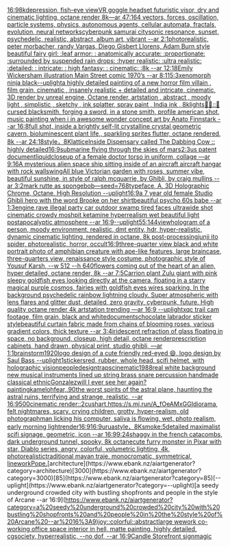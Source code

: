 [16:9](https://www.ebank.nz/aiartgenerator?category=16%3A9)[8k](https://www.ebank.nz/aiartgenerator?category=8k)[depression, fish-eye view](https://www.ebank.nz/aiartgenerator?category=depression%2C%20fish-eye%20view)[VR goggle headset futuristic visor, dry and cinematic lighting, octane render 8k](https://www.ebank.nz/aiartgenerator?category=VR%20goggle%20headset%20futuristic%20visor%2C%20dry%20and%20cinematic%20lighting%2C%20octane%20render%208k)[—ar 47:164 vectors, forces, oscillation, particle systems, physics, autonomous agents, cellular automata, fractals, evolution, neural networks](https://www.ebank.nz/aiartgenerator?category=%E2%80%94ar%2047%3A164%20vectors%2C%20forces%2C%20oscillation%2C%20particle%20systems%2C%20physics%2C%20autonomous%20agents%2C%20cellular%20automata%2C%20fractals%2C%20evolution%2C%20neural%20networks)[cyberpunk samurai city](https://www.ebank.nz/aiartgenerator?category=cyberpunk%20samurai%20city)[sonic resonance, sunset, psychedelic, realistic, abstract, album art, vibrant --ar 2:1](https://www.ebank.nz/aiartgenerator?category=sonic%20resonance%2C%20sunset%2C%20psychedelic%2C%20realistic%2C%20abstract%2C%20album%20art%2C%20vibrant%20--ar%202%3A1)[photorealistic, peter morbacher, randy Vargas, Diego Gisbert Llorens, Adam Burn style beautiful fairy girl: :leaf armor: : anatomically accurate: :proportionate: :surrounded by suspended rain drops: :hyper realistic: :ultra realistic: :detailed: : intricate: : high fantasy: : cinematic: :8k --ar 12:18](https://www.ebank.nz/aiartgenerator?category=photorealistic%2C%20peter%20morbacher%2C%20randy%20Vargas%2C%20Diego%20Gisbert%20Llorens%2C%20Adam%20Burn%20style%20beautiful%20fairy%20girl%3A%20%3Aleaf%20armor%3A%20%3A%20anatomically%20accurate%3A%20%3Aproportionate%3A%20%3Asurrounded%20by%20suspended%20rain%20drops%3A%20%3Ahyper%20realistic%3A%20%3Aultra%20realistic%3A%20%3Adetailed%3A%20%3A%20intricate%3A%20%3A%20high%20fantasy%3A%20%3A%20cinematic%3A%20%3A8k%20--ar%2012%3A18)[Emily Wickersham illustration Main Street comic 1970’s --ar 8:11](https://www.ebank.nz/aiartgenerator?category=Emily%20Wickersham%20illustration%20Main%20Street%20comic%201970%E2%80%99s%20--ar%208%3A11)[5:3](https://www.ebank.nz/aiartgenerator?category=5%3A3)[xenomorph ninja black](https://www.ebank.nz/aiartgenerator?category=xenomorph%20ninja%20black)[--uplight](https://www.ebank.nz/aiartgenerator?category=--uplight)[a highly detailed painting of a new horror film villain , film grain, cinematic , insanely realistic + detailed and intricate, cinematic, 3D render by unreal engine, Octane render, artstation , abstract , moody light , simplistic , sketchy , ink splatter, spray paint , India ink , 8k](https://www.ebank.nz/aiartgenerator?category=a%20highly%20detailed%20painting%20of%20a%20new%20horror%20film%20villain%20%2C%20film%20grain%2C%20cinematic%20%2C%20insanely%20realistic%20%2B%20detailed%20and%20intricate%2C%20cinematic%2C%203D%20render%20by%20unreal%20engine%2C%20Octane%20render%2C%20artstation%20%2C%20abstract%20%2C%20moody%20light%20%2C%20simplistic%20%2C%20sketchy%20%2C%20ink%20splatter%2C%20spray%20paint%20%2C%20India%20ink%20%2C%208k)[lights](https://www.ebank.nz/aiartgenerator?category=lights)[👑🐸::🤖](https://www.ebank.nz/aiartgenerator?category=%F0%9F%91%91%F0%9F%90%B8%3A%3A%F0%9F%A4%96)[cursed blacksmith, forging a sword, in a stone smith, profile american shot, music painting when i in awesome wonder concept art by Anato Finnstark --ar 16:8](https://www.ebank.nz/aiartgenerator?category=cursed%20blacksmith%2C%20forging%20a%20sword%2C%20in%20a%20stone%20smith%2C%20profile%20american%20shot%2C%20music%20painting%20when%20i%20in%20awesome%20wonder%20concept%20art%20by%20Anato%20Finnstark%20--ar%2016%3A8)[full shot, inside a brightly self-lit crystalline crystal geometric cavern, bioluminescent plant life,, sparkling sprites flutter, octane rendered, 8k --ar 24:18](https://www.ebank.nz/aiartgenerator?category=full%20shot%2C%20inside%20a%20brightly%20self-lit%20crystalline%20crystal%20geometric%20cavern%2C%20bioluminescent%20plant%20life%2C%2C%20sparkling%20sprites%20flutter%2C%20octane%20rendered%2C%208k%20--ar%2024%3A18)[style，8K](https://www.ebank.nz/aiartgenerator?category=style%EF%BC%8C8K)[lattice](https://www.ebank.nz/aiartgenerator?category=lattice)[Inside Dispensary called The Dabbing Cow :: highly detailed](https://www.ebank.nz/aiartgenerator?category=Inside%20Dispensary%20called%20The%20Dabbing%20Cow%20%3A%3A%20highly%20detailed)[16:9](https://www.ebank.nz/aiartgenerator?category=16%3A9)[submarine flying through the skies of mars](https://www.ebank.nz/aiartgenerator?category=submarine%20flying%20through%20the%20skies%20of%20mars)[2:3](https://www.ebank.nz/aiartgenerator?category=2%3A3)[us patent document](https://www.ebank.nz/aiartgenerator?category=us%20patent%20document)[liquid](https://www.ebank.nz/aiartgenerator?category=liquid)[closeup of a female doctor torso in uniform, collage —ar 9:16](https://www.ebank.nz/aiartgenerator?category=closeup%20of%20a%20female%20doctor%20torso%20in%20uniform%2C%20collage%20%E2%80%94ar%209%3A16)[A mysterious alien space ship sitting inside of an aircraft aircraft hangar with rock walls](https://www.ebank.nz/aiartgenerator?category=A%20mysterious%20alien%20space%20ship%20sitting%20inside%20of%20an%20aircraft%20aircraft%20hangar%20with%20rock%20walls)[wing](https://www.ebank.nz/aiartgenerator?category=wing)[All blue Victorian garden with roses, summer vibe, beautiful sunshine, in style of ralph mcquarrie, by Ghibli, by craig mullins --ar 3:2](https://www.ebank.nz/aiartgenerator?category=All%20blue%20Victorian%20garden%20with%20roses%2C%20summer%20vibe%2C%20beautiful%20sunshine%2C%20in%20style%20of%20ralph%20mcquarrie%2C%20by%20Ghibli%2C%20by%20craig%20mullins%20--ar%203%3A2)[mark rutte as spongebob](https://www.ebank.nz/aiartgenerator?category=mark%20rutte%20as%20spongebob)[—seed=768](https://www.ebank.nz/aiartgenerator?category=%E2%80%94seed%3D768)[typeface, A, 3D Holographic Chrome, Octane, High Resolution --uplight](https://www.ebank.nz/aiartgenerator?category=typeface%2C%20A%2C%203D%20Holographic%20Chrome%2C%20Octane%2C%20High%20Resolution%20--uplight)[16:9](https://www.ebank.nz/aiartgenerator?category=16%3A9)[a 7 year old female Studio Ghibli hero with the word Brooke on her shirt](https://www.ebank.nz/aiartgenerator?category=a%207%20year%20old%20female%20Studio%20Ghibli%20hero%20with%20the%20word%20Brooke%20on%20her%20shirt)[beautiful psycho 60s babe --ar 1:3](https://www.ebank.nz/aiartgenerator?category=beautiful%20psycho%2060s%20babe%20--ar%201%3A3)[engine,](https://www.ebank.nz/aiartgenerator?category=engine%2C)[rave illegal party car outdoor swamp tired faces ultrawide shot cinematic crowdy moshpit ketamine hyperrealism wet beautiful light postapocalyptic atmosphere  --ar 16:9](https://www.ebank.nz/aiartgenerator?category=rave%20illegal%20party%20car%20outdoor%20swamp%20tired%20faces%20ultrawide%20shot%20cinematic%20crowdy%20moshpit%20ketamine%20hyperrealism%20wet%20beautiful%20light%20postapocalyptic%20atmosphere%20%20--ar%2016%3A9)[--uplight](https://www.ebank.nz/aiartgenerator?category=--uplight)[55:144](https://www.ebank.nz/aiartgenerator?category=55%3A144)[view](https://www.ebank.nz/aiartgenerator?category=view)[hologram of a person, moody environment, realistic, dmt entity, hdr, hyper-realistic, dynamic cinematic lighting, rendered in octane, 8k post-processing](https://www.ebank.nz/aiartgenerator?category=hologram%20of%20a%20person%2C%20moody%20environment%2C%20realistic%2C%20dmt%20entity%2C%20hdr%2C%20hyper-realistic%2C%20dynamic%20cinematic%20lighting%2C%20rendered%20in%20octane%2C%208k%20post-processing)[junji ito spider, photorealistic, horror, occult](https://www.ebank.nz/aiartgenerator?category=junji%20ito%20spider%2C%20photorealistic%2C%20horror%2C%20occult)[16:9](https://www.ebank.nz/aiartgenerator?category=16%3A9)[three-quarter view black and white portrait photo of amphibian creature with ape-like features, large braincase, three-quarters view, renaissance style costume, photographic style of Yousuf Karsh, --w 512 --h 640](https://www.ebank.nz/aiartgenerator?category=three-quarter%20view%20black%20and%20white%20portrait%20photo%20of%20amphibian%20creature%20with%20ape-like%20features%2C%20large%20braincase%2C%20three-quarters%20view%2C%20renaissance%20style%20costume%2C%20photographic%20style%20of%20Yousuf%20Karsh%2C%20--w%20512%20--h%20640)[flowers coming out of the heart of an alien, hyper detailed, octane render, 8k --ar 7:5](https://www.ebank.nz/aiartgenerator?category=flowers%20coming%20out%20of%20the%20heart%20of%20an%20alien%2C%20hyper%20detailed%2C%20octane%20render%2C%208k%20--ar%207%3A5)[Carrion plant Zulu giant  with pink sleepy goldfish eyes looking directly at the camera, floating in a starry magical purple cosmos, fairies with goldfish eyes wires sparking. In the background psychedelic rainbow lightning cloudy. Super atmospheric with lens flares and glitter dust, detailed, zero gravity, cyberpunk, future. High quality octane render 4k artstation trending —ar 16:9 --uplight](https://www.ebank.nz/aiartgenerator?category=Carrion%20plant%20Zulu%20giant%20%20with%20pink%20sleepy%20goldfish%20eyes%20looking%20directly%20at%20the%20camera%2C%20floating%20in%20a%20starry%20magical%20purple%20cosmos%2C%20fairies%20with%20goldfish%20eyes%20wires%20sparking.%20In%20the%20background%20psychedelic%20rainbow%20lightning%20cloudy.%20Super%20atmospheric%20with%20lens%20flares%20and%20glitter%20dust%2C%20detailed%2C%20zero%20gravity%2C%20cyberpunk%2C%20future.%20High%20quality%20octane%20render%204k%20artstation%20trending%20%E2%80%94ar%2016%3A9%20--uplight)[xqc trail cam footage, film grain, black and white](https://www.ebank.nz/aiartgenerator?category=xqc%20trail%20cam%20footage%2C%20film%20grain%2C%20black%20and%20white)[documents](https://www.ebank.nz/aiartgenerator?category=documents)[chocolate labrador sticker style](https://www.ebank.nz/aiartgenerator?category=chocolate%20labrador%20sticker%20style)[beautiful curtain fabric made from chains of blooming roses, various gradient colors, thick texture --ar 3:4](https://www.ebank.nz/aiartgenerator?category=beautiful%20curtain%20fabric%20made%20from%20chains%20of%20blooming%20roses%2C%20various%20gradient%20colors%2C%20thick%20texture%20--ar%203%3A4)[iridescent refraction of glass floating in space, no background, closeup, high detail, octane render](https://www.ebank.nz/aiartgenerator?category=iridescent%20refraction%20of%20glass%20floating%20in%20space%2C%20no%20background%2C%20closeup%2C%20high%20detail%2C%20octane%20render)[prescription cabinets, hand drawn, physical print, studio ghibli, —ar 1:1](https://www.ebank.nz/aiartgenerator?category=prescription%20cabinets%2C%20hand%20drawn%2C%20physical%20print%2C%20studio%20ghibli%2C%20%E2%80%94ar%201%3A1)[brainstorm](https://www.ebank.nz/aiartgenerator?category=brainstorm)[1920](https://www.ebank.nz/aiartgenerator?category=1920)[logo design of a cute friendly red-eyed 😄, logo design by Saul Bass --uplight](https://www.ebank.nz/aiartgenerator?category=logo%20design%20of%20a%20cute%20friendly%20red-eyed%20%F0%9F%98%84%2C%20logo%20design%20by%20Saul%20Bass%20--uplight)[1](https://www.ebank.nz/aiartgenerator?category=1)[stickers](https://www.ebank.nz/aiartgenerator?category=stickers)[red, rubber, whole head, scifi helmet, with holographic vision](https://www.ebank.nz/aiartgenerator?category=red%2C%20rubber%2C%20whole%20head%2C%20scifi%20helmet%2C%20with%20holographic%20vision)[people](https://www.ebank.nz/aiartgenerator?category=people)[design](https://www.ebank.nz/aiartgenerator?category=design)[traps](https://www.ebank.nz/aiartgenerator?category=traps)[cinematic](https://www.ebank.nz/aiartgenerator?category=cinematic)[1988](https://www.ebank.nz/aiartgenerator?category=1988)[real white background new musical instruments lined up string brass snare percussion handmade classical ethnic](https://www.ebank.nz/aiartgenerator?category=real%20white%20background%20new%20musical%20instruments%20lined%20up%20string%20brass%20snare%20percussion%20handmade%20classical%20ethnic)[Gonzalez](https://www.ebank.nz/aiartgenerator?category=Gonzalez)[will I ever see her again?](https://www.ebank.nz/aiartgenerator?category=will%20I%20ever%20see%20her%20again%3F)[painting](https://www.ebank.nz/aiartgenerator?category=painting)[kameloh](https://www.ebank.nz/aiartgenerator?category=kameloh)[](https://www.ebank.nz/aiartgenerator?category=)[fear,](https://www.ebank.nz/aiartgenerator?category=fear%2C)[.90](https://www.ebank.nz/aiartgenerator?category=.90)[the worst spirits of the astral plane, haunting the astral ruins, terrifying and strange, realistic, --ar 16:9](https://www.ebank.nz/aiartgenerator?category=the%20worst%20spirits%20of%20the%20astral%20plane%2C%20haunting%20the%20astral%20ruins%2C%20terrifying%20and%20strange%2C%20realistic%2C%20--ar%2016%3A9)[500](https://www.ebank.nz/aiartgenerator?category=500)[cinematic,](https://www.ebank.nz/aiartgenerator?category=cinematic%2C)[render::2](https://www.ebank.nz/aiartgenerator?category=render%3A%3A2)[cushart,](https://www.ebank.nz/aiartgenerator?category=cushart%2C)[<https://s.mj.run/A_fOeAMxGGI>](https://www.ebank.nz/aiartgenerator?category=%3Chttps%3A//s.mj.run/A_fOeAMxGGI%3E)[diorama, felt nightmares, scary, crying children, grotty, hyper-realism, old photograph](https://www.ebank.nz/aiartgenerator?category=diorama%2C%20felt%20nightmares%2C%20scary%2C%20crying%20children%2C%20grotty%2C%20hyper-realism%2C%20old%20photograph)[man licking his computer, saliva is flowing, wet, photo realism, early morning light](https://www.ebank.nz/aiartgenerator?category=man%20licking%20his%20computer%2C%20saliva%20is%20flowing%2C%20wet%2C%20photo%20realism%2C%20early%20morning%20light)[render](https://www.ebank.nz/aiartgenerator?category=render)[16:9](https://www.ebank.nz/aiartgenerator?category=16%3A9)[16:9](https://www.ebank.nz/aiartgenerator?category=16%3A9)[urua](https://www.ebank.nz/aiartgenerator?category=urua)[style，8K](https://www.ebank.nz/aiartgenerator?category=style%EF%BC%8C8K)[smoke:5](https://www.ebank.nz/aiartgenerator?category=smoke%3A5)[detailed maximalist scifi signage, geometric, icon --ar 16:9](https://www.ebank.nz/aiartgenerator?category=detailed%20maximalist%20scifi%20signage%2C%20geometric%2C%20icon%20--ar%2016%3A9)[9:24](https://www.ebank.nz/aiartgenerator?category=9%3A24)[shaggy in the french catacombs, dark underground tunnel, spooky, 8k octane](https://www.ebank.nz/aiartgenerator?category=shaggy%20in%20the%20french%20catacombs%2C%20dark%20underground%20tunnel%2C%20spooky%2C%208k%20octane)[cute furry monster in Pixar with star, Diablo series, angry, colorful, volumetric lighting, 4k, photorealistic](https://www.ebank.nz/aiartgenerator?category=cute%20furry%20monster%20in%20Pixar%20with%20star%2C%20Diablo%20series%2C%20angry%2C%20colorful%2C%20volumetric%20lighting%2C%204k%2C%20photorealistic)[traditional mayan traje, monocromatic, symmetrical, linework](https://www.ebank.nz/aiartgenerator?category=traditional%20mayan%20traje%2C%20monocromatic%2C%20symmetrical%2C%20linework)[Pope.](https://www.ebank.nz/aiartgenerator?category=Pope.)[architecture](https://www.ebank.nz/aiartgenerator?category=architecture)[3000](https://www.ebank.nz/aiartgenerator?category=3000)[85](https://www.ebank.nz/aiartgenerator?category=85)[--uplight](https://www.ebank.nz/aiartgenerator?category=--uplight)[a seedy underground crowded city with bustling shopfronts and people in the style of Arcane --ar 16:9](https://www.ebank.nz/aiartgenerator?category=a%20seedy%20underground%20crowded%20city%20with%20bustling%20shopfronts%20and%20people%20in%20the%20style%20of%20Arcane%20--ar%2016%3A9)[joy::colorful::abstract](https://www.ebank.nz/aiartgenerator?category=joy%3A%3Acolorful%3A%3Aabstract)[large wework co-working office space interior in hell, matte painting, highly detailed, cgsociety, hyperrealistic, --no dof, --ar 16:9](https://www.ebank.nz/aiartgenerator?category=large%20wework%20co-working%20office%20space%20interior%20in%20hell%2C%20matte%20painting%2C%20highly%20detailed%2C%20cgsociety%2C%20hyperrealistic%2C%20--no%20dof%2C%20--ar%2016%3A9)[Candle Storefront sign](https://www.ebank.nz/aiartgenerator?category=Candle%20Storefront%20sign)[magic](https://www.ebank.nz/aiartgenerator?category=magic)